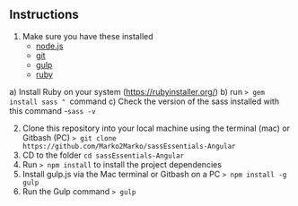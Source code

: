 ## Instructions

1. Make sure you have these installed
	- [node.js](https://nodejs.org/)
	- [git](https://git-scm.com/)
	- [gulp](http://gulpjs.com/)
	- [ruby](https://www.ruby-lang.org/en/)
	
a) Install Ruby on your system (https://rubyinstaller.org/)
b) run  `> gem install sass " `command
c) Check the version of the sass installed with this command
-` sass -v `

2. Clone this repository into your local machine using the terminal (mac) or Gitbash (PC) `> git clone https://github.com/Marko2Marko/sassEssentials-Angular`
3. CD to the folder `cd sassEssentials-Angular`
4. Run `> npm install` to install the project dependencies
5. Install gulp.js via the Mac terminal or Gitbash on a PC `> npm install -g gulp`
5. Run the Gulp command `> gulp`
